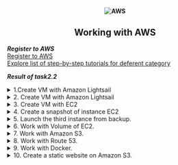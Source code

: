 <h4 align="center">
  <img alt="AWS" src="https://www.pngitem.com/pimgs/m/77-773758_cloud-aws-hd-png-download.png">
</h4>
<h2 align="center"> Working with AWS </h2>

***Register to AWS*** <br>
<a href="https://portal.aws.amazon.com/billing/signup?redirect_url=https%3A%2F%2Faws.amazon.com%2Fregistration-confirmation#/start"> Register to AWS </a> <br>
<a href="https://aws.amazon.com/ru/getting-started/hands-on/?awsf.getting-started-category=category%23compute&awsf.getting-started-content-type=content-type%23hands-on&?e=gs2020&p=gsrc&awsf.getting-started-level=level%23300"> Explore list of step-by-step tutorials for deferent category </a> <br>

***Result of task2.2*** <br>

<details><summary>1.Create VM with Amazon Lightsail</summary><br>
<a href="https://aws.amazon.com/ru/getting-started/hands-on/launch-a-virtual-machine/"> Instruction for launch VM </a> <br>

<img alt="" src="https://github.com/zinchenko-ihor/DevOps_online_Kyiv_2021Q4/blob/master/m2/task2.2/IMG/Create%20VM_Lightsail.png"> <br>
<img alt="" src="https://github.com/zinchenko-ihor/DevOps_online_Kyiv_2021Q4/blob/master/m2/task2.2/IMG/Instance_Light.png"> <br>
</details>
  
<details><summary>2. Create VM with Amazon Lightsail</summary><br>
<a href="https://aws.amazon.com/ru/getting-started/hands-on/launch-a-virtual-machine/"> Instruction for launch and configure VWP instance</a> <br>

<img alt="" src="https://github.com/zinchenko-ihor/DevOps_online_Kyiv_2021Q4/blob/master/m2/task2.2/IMG/Instance_with_WP.png">
</details>
  
<details><summary>3. Create VM with EC2</summary><br>
<a href="https://www.dmosk.ru/miniinstruktions.php?mini=aws-ec2"> Instruction for create instance on EC2 </a> <br>

<img alt="" src="https://github.com/zinchenko-ihor/DevOps_online_Kyiv_2021Q4/blob/master/m2/task2.2/IMG/EC2.png">
<img alt="" src="https://github.com/zinchenko-ihor/DevOps_online_Kyiv_2021Q4/blob/master/m2/task2.2/IMG/EC2_1.png">
</details>
  
<details><summary>4. Create a snapshot of instance EC2</summary><br>
<a href="https://techexpert.tips/ru/amazon-aws-ru/%D0%B2%D0%B8%D1%80%D1%82%D1%83%D0%B0%D0%BB%D1%8C%D0%BD%D0%B0%D1%8F-%D0%BC%D0%B0%D1%88%D0%B8%D0%BD%D0%B0-%D0%BC%D0%BE%D0%BC%D0%B5%D0%BD%D1%82%D0%B0%D0%BB%D1%8C%D0%BD%D0%BE%D0%B3%D0%BE-%D1%81%D0%BD/"> Instruction for create snapshots </a> <br>

<img alt="" src="https://github.com/zinchenko-ihor/DevOps_online_Kyiv_2021Q4/blob/master/m2/task2.2/IMG/Snapshot.png">
</details>
  
<details><summary>5. Launch the third instance from backup.</summary><br>
<img alt="" src="https://github.com/zinchenko-ihor/DevOps_online_Kyiv_2021Q4/blob/master/m2/task2.2/IMG/Image_from_Backup.png">
<img alt="" src="https://github.com/zinchenko-ihor/DevOps_online_Kyiv_2021Q4/blob/master/m2/task2.2/IMG/Connect_to_the_Backup.png">
</details>
  
<details><summary>6. Work with Volume of EC2.</summary><br>
<li><a href="https://docs.aws.amazon.com/AWSEC2/latest/UserGuide/ebs-creating-volume.html"> Instruction for create Volume on EC2 </a> <br>
<li><a href="https://docs.aws.amazon.com/AWSEC2/latest/UserGuide/ebs-attaching-volume.html"> Instruction for attach Volume on EC2 </a> <br>
<li><a href="https://docs.aws.amazon.com/AWSEC2/latest/UserGuide/ebs-detaching-volume.html"> Instruction for detach Volume on EC2 </a> <br>

<img alt="" src="https://github.com/zinchenko-ihor/DevOps_online_Kyiv_2021Q4/blob/master/m2/task2.2/IMG/Attached_New_Volume.png">
<img alt="" src="https://github.com/zinchenko-ihor/DevOps_online_Kyiv_2021Q4/blob/master/m2/task2.2/IMG/Detached.png">
<img alt="" src="https://github.com/zinchenko-ihor/DevOps_online_Kyiv_2021Q4/blob/master/m2/task2.2/IMG/mnt_disk_D.png">
<img alt="" src="https://github.com/zinchenko-ihor/DevOps_online_Kyiv_2021Q4/blob/master/m2/task2.2/IMG/Remap_disk_D_to_new_VM.png">
</details>
  
<details><summary>7. Work with Amazon S3.</summary><br>
<li><a href="https://aws.amazon.com/ru/getting-started/hands-on/backup-files-to-amazon-s3/"> Instruction for work with Store and Retrieve a File </a> <br>
<li><a href="https://aws.amazon.com/ru/getting-started/hands-on/backup-to-s3-cli/?nc1=h_ls"> Instruction for Batch upload files to the cloud to Amazon S3 using the AWS CLI </a><br>

<img alt="" src="https://github.com/zinchenko-ihor/DevOps_online_Kyiv_2021Q4/blob/master/m2/task2.2/IMG/Create_Bucket.png">
<img alt="" src="https://github.com/zinchenko-ihor/DevOps_online_Kyiv_2021Q4/blob/master/m2/task2.2/IMG/Create_Admin.png">
<img alt="" src="https://github.com/zinchenko-ihor/DevOps_online_Kyiv_2021Q4/blob/master/m2/task2.2/IMG/Configure_AWS_CLI.png">
<img alt="" src="https://github.com/zinchenko-ihor/DevOps_online_Kyiv_2021Q4/blob/master/m2/task2.2/IMG/Upload_file_from_CLI.png">
<img alt="" src="https://github.com/zinchenko-ihor/DevOps_online_Kyiv_2021Q4/blob/master/m2/task2.2/IMG/Upload_file_from_CLI.png">
</details>
  
<details><summary>8. Work with Route 53.</summary><br>
<a href="https://aws.amazon.com/ru/getting-started/hands-on/get-a-domain/?nc1=h_ls"> Instruction for work with Route 53 </a> <br>
</details>
  
<details><summary>9. Work with Docker.</summary><br>
<a href="https://docs.aws.amazon.com/AmazonECS/latest/userguide/docker-basics.html"> Instruction for Deploy Docker Containers on Amazon Elastic Container Service (Amazon ECS)</a> <br>

<img alt="" src="https://github.com/zinchenko-ihor/DevOps_online_Kyiv_2021Q4/blob/master/m2/task2.2/IMG/Docker_status.png">
<img alt="" src="https://github.com/zinchenko-ihor/DevOps_online_Kyiv_2021Q4/blob/master/m2/task2.2/IMG/Docker_Img.png">
<img alt="" src="https://github.com/zinchenko-ihor/DevOps_online_Kyiv_2021Q4/blob/master/m2/task2.2/IMG/Docker_Run_Container.png">
<img alt="" src="https://github.com/zinchenko-ihor/DevOps_online_Kyiv_2021Q4/blob/master/m2/task2.2/IMG/Container_Is_Work.png">
<img alt="" src="https://github.com/zinchenko-ihor/DevOps_online_Kyiv_2021Q4/blob/master/m2/task2.2/IMG/Create_ECS_Repo.png">
<img alt="" src="https://github.com/zinchenko-ihor/DevOps_online_Kyiv_2021Q4/blob/master/m2/task2.2/IMG/ECR.png">
<img alt="" src="https://github.com/zinchenko-ihor/DevOps_online_Kyiv_2021Q4/blob/master/m2/task2.2/IMG/Push_IMG_to_ECR.png">
<img alt="" src="https://github.com/zinchenko-ihor/DevOps_online_Kyiv_2021Q4/blob/master/m2/task2.2/IMG/IMG_on_ECR.png">
<img alt="" src="https://github.com/zinchenko-ihor/DevOps_online_Kyiv_2021Q4/blob/master/m2/task2.2/IMG/Push_IMG_to_ECR.png">
</details>
  
<details><summary>10. Create a static website on Amazon S3.</summary><br>
<a href="https://docs.aws.amazon.com/AmazonS3/latest/userguide/HostingWebsiteOnS3Setup.html"> Instruction for Create a static website on Amazon S3 </a> <br>
<a href="https://s3.eu-central-1.amazonaws.com/autumndevops.com/index.html"> Link to my site on Amazon S3 </a> <br>
</details>
